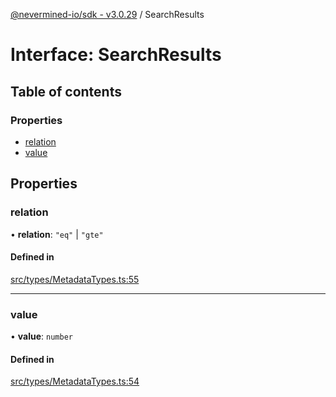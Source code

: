 [@nevermined-io/sdk - v3.0.29](../code-reference.md) / SearchResults

# Interface: SearchResults

## Table of contents

### Properties

- [relation](SearchResults.md#relation)
- [value](SearchResults.md#value)

## Properties

### relation

• **relation**: `"eq"` \| `"gte"`

#### Defined in

[src/types/MetadataTypes.ts:55](https://github.com/nevermined-io/sdk-js/blob/aa372ff7727c3133a77ceb37ce1a89e86306d2c3/src/types/MetadataTypes.ts#L55)

---

### value

• **value**: `number`

#### Defined in

[src/types/MetadataTypes.ts:54](https://github.com/nevermined-io/sdk-js/blob/aa372ff7727c3133a77ceb37ce1a89e86306d2c3/src/types/MetadataTypes.ts#L54)
